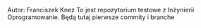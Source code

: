 Autor: Franciszek Knez
To jest repozytorium testowe z Inżynierii Oprogramowanie.
Będą tutaj pierwsze commity i branche
